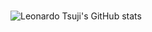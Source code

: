 ###
![Leonardo Tsuji's GitHub stats](https://github-readme-stats.vercel.app/api?username=LeonardoTsuji&show_icons=true&theme=tokyonight)
